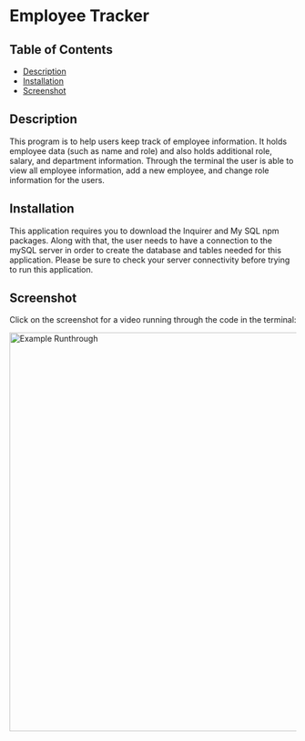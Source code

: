 # Employee Tracker

## Table of Contents
* [Description](#description)
* [Installation](#installation)
* [Screenshot](#screenshot)

## Description 
This program is to help users keep track of employee information. It holds employee data (such as name and role) and also holds additional role, salary, and department information. Through the terminal the user is able to view all employee information, add a new employee, and change role information for the users. 

## Installation
This application requires you to download the Inquirer and My SQL npm packages. Along with that, the user needs to have a connection to the mySQL server in order to create the database and tables needed for this application. Please be sure to check your server connectivity before trying to run this application.

## Screenshot
Click on the screenshot for a video running through the code in the terminal:

<a href="https://drive.google.com/file/d/10QmYa8Vla_tCaUkqnkU6eT2X6gMtxJCk/preview
" target="_blank"><img src="./assets/generated-team-screenshot.PNG" 
alt="Example Runthrough" width="700"/></a>